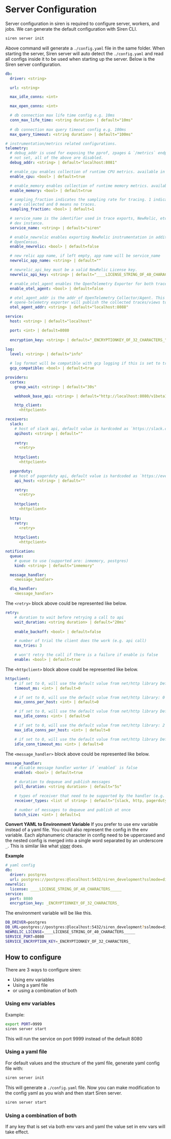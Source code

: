 # Server Configuration

Server configuration in siren is required to configure server, workers, and jobs. We can generate the default configuration with Siren CLI.
```bash
siren server init
```
Above command will generate a `./config.yaml` file in the same folder. When starting the server, Siren server will auto detect the `./config.yaml` and read all configs inside it to be used when starting up the server. Below is the Siren server configuration.

```yaml
db:
  driver: <string>

  url: <string>

  max_idle_conns: <int>

  max_open_conns: <int>

  # db connection max life time config e.g. 10ms
  conn_max_life_time: <string duration> | default="10ms"
  
  # db connection max query timeout config e.g. 100ms
  max_query_timeout: <string duration> | default="100ms"

# instrumentation/metrics related configurations.
telemetry:
  # debug_addr is used for exposing the pprof, zpages & `/metrics` endpoints. if
  # not set, all of the above are disabled.
  debug_addr: <string> | default="localhost:8081"

  # enable_cpu enables collection of runtime CPU metrics. available in `/metrics`.
  enable_cpu: <bool> | default=true

  # enable_memory enables collection of runtime memory metrics. available via `/metrics`.
  enable_memory: <bool> | default=true

  # sampling_fraction indicates the sampling rate for tracing. 1 indicates all traces
  # are collected and 0 means no traces.
  sampling_fraction: <bool> | default=1

  # service_name is the identifier used in trace exports, NewRelic, etc for the
  # dex instance.
  service_name: <string> | default="siren"

  # enable_newrelic enables exporting NewRelic instrumentation in addition to the
  # OpenCensus.
  enable_newrelic: <bool> | default=false

  # new relic app name, if left empty, app name will be service_name
  newrelic_app_name: <string> | default=""

  # newrelic_api_key must be a valid NewRelic License key.
  newrelic_api_key: <string> | default="____LICENSE_STRING_OF_40_CHARACTERS_____"

  # enable_otel_agent enables the OpenTelemetry Exporter for both traces and views.
  enable_otel_agent: <bool> | default=false

  # otel_agent_addr is the addr of OpenTelemetry Collector/Agent. This is where the
  # opene-telemetry exporter will publish the collected traces/views to.
  otel_agent_addr: <string> | default="localhost:8088"

service:
  host: <string> | default="localhost"

  port: <int> | default=8080
  
  encryption_key: <string> | default="_ENCRYPTIONKEY_OF_32_CHARACTERS_"
  
log:
  level: <string> | default="info"

  # log format will be compatible with gcp logging if this is set to true
  gcp_compatible: <bool> | default=true

providers:
  cortex:
    group_wait: <string> | default="30s"

    webhook_base_api: <string> | default="http://localhost:8080/v1beta1/alerts/cortex"

    http_client:
      <httpclient>

receivers:
  slack:
    # host of slack api, default value is hardcoded as `https://slack.com/api`
    apihost: <string> | default=""
    
    retry:
      <retry>
      
    httpclient:
      <httpclient>

  pagerduty:
    # host of pagerduty api, default value is hardcoded as `https://events.pagerduty.com`
    api_host: <string> | default=""

    retry:
      <retry>
      
    httpclient:
      <httpclient>
      
  http:
    retry:
      <retry>
      
    httpclient:
      <httpclient>

notification:
  queue:
    # queue to use (supported are: inmemory, postgres)
    kind: <string> | default="inmemory"

  message_handler:
    <message_handler>

  dlq_handler:
    <message_handler>
```

The `<retry>` block above could be represented like below.
```yaml
retry:
    # duration to wait before retrying a call to api
    wait_duration: <string duration> | default="20ms"
    
    enable_backoff: <bool> | default=false

    # number of trial the client does the work (e.g. api call)
    max_tries: 3

    # won't retry the call if there is a failure if enable is false
    enable: <bool> | default=true
```

The `<httpclient>` block above could be represented like below.
```yaml
httpclient:
    # if set to 0, will use the default value from net/http library DefaultTransport: 30000
    timeout_ms: <int> | default=0

    # if set to 0, will use the default value from net/http library: 0 means no limit
    max_conns_per_host: <int> | default=0

    # if set to 0, will use the default value from net/http library DefaultTransport: 100
    max_idle_conns: <int> | default=0

    # if set to 0, will use the default value from net/http library: 2
    max_idle_conns_per_host: <int> | default=0

    # if set to 0, will use the default value from net/http library DefaultTransport: 90000
    idle_conn_timeout_ms: <int> | default=0
```

The `<message_handler>` block above could be represented like below.
```yaml
message_handler:
    # disable message handler worker if `enabled` is false
    enabled: <bool> | default=true

    # duration to dequeue and publish messages
    poll_duration: <string duration> | default="5s"

    # types of receiver that need to be supported by the handler (e.g. slack, http, pagerduty, file)
    receiver_types: <list of string> | default="[slack, http, pagerduty, file]"\

    # number of messages to dequeue and publish at once
    batch_size: <int> | default=1
```

**Convert YAML to Environment Variable**
If you prefer to use env variable instead of a yaml file. You could also represent the config in the env variable. Each alphanumeric character in config need to be uppercased and the nested config is merged into a single word separated by an underscore `_`. This is similar like what [viper](https://github.com/spf13/viper) does.

__Example__

```yaml
# yaml config
db:
  driver: postgres
  url: postgres://postgres:@localhost:5432/siren_development?sslmode=disable
newrelic:
  license: ____LICENSE_STRING_OF_40_CHARACTERS_____
service:
  port: 8080
  encryption_key: _ENCRYPTIONKEY_OF_32_CHARACTERS_
```
The environment variable will be like this.
```bash
DB_DRIVER=postgres
DB_URL=postgres://postgres:@localhost:5432/siren_development?sslmode=disable
NEWRELIC_LICENSE=____LICENSE_STRING_OF_40_CHARACTERS_____
SERVICE_PORT=8080
SERVICE_ENCRYPTION_KEY=_ENCRYPTIONKEY_OF_32_CHARACTERS_
```

## How to configure

There are 3 ways to configure siren:

- Using env variables
- Using a yaml file
- or using a combination of both

### Using env variables

Example:

```sh
export PORT=9999
siren server start
```

This will run the service on port 9999 instead of the default 8080

### Using a yaml file

For default values and the structure of the yaml file, generate yaml config file with:
```bash
siren server init
```
This will generate a `./config.yaml` file. Now you can make modification to the config yaml as you wish and then start Siren server.

```sh
siren server start
```

### Using a combination of both

If any key that is set via both env vars and yaml the value set in env vars will take effect.
